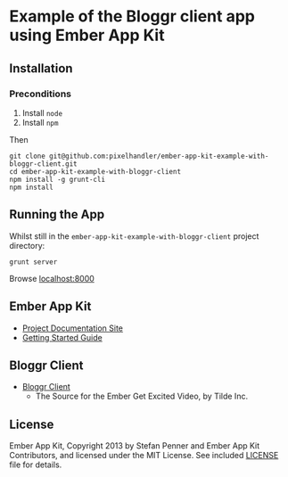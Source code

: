# Example of the Bloggr client app using Ember App Kit

## Installation

### Preconditions

1.  Install `node`
1.  Install `npm`

Then

```
git clone git@github.com:pixelhandler/ember-app-kit-example-with-bloggr-client.git
cd ember-app-kit-example-with-bloggr-client
npm install -g grunt-cli
npm install
```

## Running the App

Whilst still in the `ember-app-kit-example-with-bloggr-client` project directory:

```
grunt server
```

Browse [localhost:8000](localhost:8000)

## Ember App Kit

* [Project Documentation Site](http://stefanpenner.github.io/ember-app-kit/)
* [Getting Started Guide](http://stefanpenner.github.io/ember-app-kit/guides/getting-started.html)

## Bloggr Client

* [Bloggr Client](https://github.com/tildeio/bloggr-client)
  * The Source for the Ember Get Excited Video, by Tilde Inc.

## License

Ember App Kit, Copyright 2013 by Stefan Penner and Ember App Kit Contributors, and licensed under the MIT License. See included
[LICENSE](/stefanpenner/ember-app-kit/blob/master/LICENSE) file for details.
